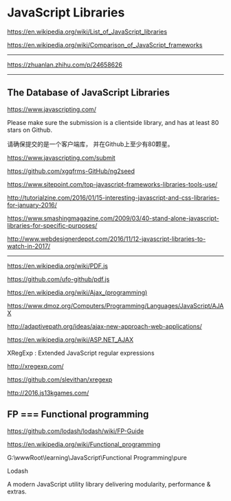 # JavaScript Libraries  


https://en.wikipedia.org/wiki/List_of_JavaScript_libraries



https://en.wikipedia.org/wiki/Comparison_of_JavaScript_frameworks



*******************************************************************************

https://zhuanlan.zhihu.com/p/24658626



*******************************************************************************


## The Database of JavaScript Libraries

https://www.javascripting.com/


Please make sure the submission is a clientside library, and has at least 80 stars on Github.


请确保提交的是一个客户端库， 并在Github上至少有80颗星。


https://www.javascripting.com/submit

https://github.com/xgqfrms-GitHub/ng2seed







https://www.sitepoint.com/top-javascript-frameworks-libraries-tools-use/


http://tutorialzine.com/2016/01/15-interesting-javascript-and-css-libraries-for-january-2016/



https://www.smashingmagazine.com/2009/03/40-stand-alone-javascript-libraries-for-specific-purposes/



http://www.webdesignerdepot.com/2016/11/12-javascript-libraries-to-watch-in-2017/





*******************************************************************************








https://en.wikipedia.org/wiki/PDF.js

https://github.com/ufo-github/pdf.js


https://en.wikipedia.org/wiki/Ajax_(programming)

https://www.dmoz.org/Computers/Programming/Languages/JavaScript/AJAX  

http://adaptivepath.org/ideas/ajax-new-approach-web-applications/  

https://en.wikipedia.org/wiki/ASP.NET_AJAX





XRegExp : Extended JavaScript regular expressions


http://xregexp.com/


https://github.com/slevithan/xregexp



http://2016.js13kgames.com/






## FP  === Functional programming

https://github.com/lodash/lodash/wiki/FP-Guide

https://en.wikipedia.org/wiki/Functional_programming

G:\wwwRoot\learning\JavaScript\Functional Programming\pure


Lodash 

A modern JavaScript utility library delivering modularity, performance & extras.






